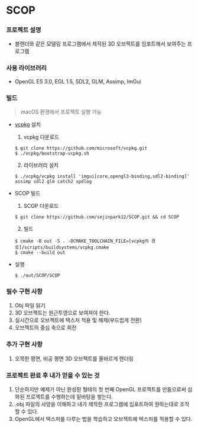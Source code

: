 # SCOP

### 프로젝트 설명
- 블렌더와 같은 모델링 프로그램에서 제작된 3D 오브젝트를 임포트해서 보여주는 프로그램

### 사용 라이브러리
- OpenGL ES 3.0, EGL 1.5, SDL2, GLM, Assimp, ImGui

### 빌드

> macOS 환경에서 프로젝트 실행 가능

- [vcpkg](https://github.com/microsoft/vcpkg) 설치

  1. vcpkg 다운로드
    ```
    $ git clone https://github.com/microsoft/vcpkg.git
    $ ./vcpkg/bootstrap-vcpkg.sh
    ```

  2. 라이브러리 설치
    ```
    $ ./vcpkg/vcpkg install 'imgui[core,opengl3-binding,sdl2-binding]' assimp sdl2 glm catch2 spdlog
    ```

- SCOP 빌드
  1. SCOP 다운로드
    ```
    $ git clone https://github.com/sejinpark12/SCOP.git && cd SCOP
    ```

  2. 빌드
    ```
    $ cmake -B out -S . -DCMAKE_TOOLCHAIN_FILE=[vcpkg의 경로]/scripts/buildsystems/vcpkg.cmake
    $ cmake --build out
    ```

- 실행
    ```
    $ ./out/SCOP/SCOP
    ```

### 필수 구현 사항
1. Obj 파일 읽기
1. 3D 오브젝트는 원근투영으로 보여져야 한다.
2. 실시간으로 오브젝트에 텍스처 적용 및 해제(부드럽게 전환)
3. 오브젝트의 중심 축으로 회전

### 추가 구현 사항
1. 오목한 평면, 비공 평면 3D 오브젝트를 올바르게 렌더링

### 프로젝트 완료 후 내가 얻을 수 있는 것
1. 단순하지만 예제가 아닌 완성된 형태의 첫 번째 OpenGL 프로젝트를 만듦으로써 심화된 프로젝트를 수행하는데 밑바탕을 쌓는다.
2. .obj 파일의 사양을 이해하고 내가 제작한 프로그램에 임포트하여 원하는대로 조작할 수 있다.
3. OpenGL에서 텍스처를 다루는 법을 학습하고 오브젝트에 텍스처를 적용할 수 있다.
